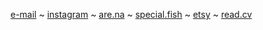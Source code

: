 [e-mail](mailto:reubenson@gmail.com) ~ <a href="https://www.instagram.com/not_not_reuben" rel="me">instagram</a> ~ <a href="https://www.are.na/reuben-son" rel="me">are.na</a> ~ <a href="https://special.fish/sonanze" rel="me">special.fish</a> ~ <a href="https://sonceramics.etsy.com/" rel="me">etsy</a> ~ <a href="https://read.cv/not_not_reuben" rel="me">read.cv</a>

<!-- [Mastodon](https://mastodon.social/@sonanze) -->
<!-- [X](https://twitter.com/not_not_reuben) -->
<!-- <a href="https://www.linkedin.com/in/reubenson/" rel="me">LinkedIn</a> -->